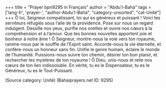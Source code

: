 +++
title = "Prayer bpn9295 in Français"
author = "Abdu'l-Bahá"
tags = ['lang-fr', 'prayer-', "author-Abdu'l-Bahá", "category-unsorted", "cat-Unité"]
+++
Ô toi, Seigneur compatissant, toi qui es généreux et puissant ! Voici tes serviteurs réfugiés sous l’aile de ta providence. Pose sur nous un regard indulgent. Dessille nos yeux, purifie nos oreilles et ouvre nos cœurs à la compréhension et à l’amour. Que tes bonnes nouvelles apportent joie et bonheur à notre âme ! Ô Seigneur, montre-nous la voie vers ton royaume, ranime-nous par le souffle de l’Esprit saint. Accorde-nous la vie éternelle, et confère-nous un honneur sans fin. Unifie le genre humain, éclaire le monde de l’humanité. Puissions-nous suivre ton chemin, désirer ton bon plaisir, et rechercher les mystères de ton royaume ! Ô Dieu, unis-nous et relie nos cœurs de ton lien indissoluble. En vérité, tu es le Dispensateur, tu es le Généreux, tu es le Tout-Puissant.

(Source category: Unité)
(Bahaiprayers.net ID: 9295)
